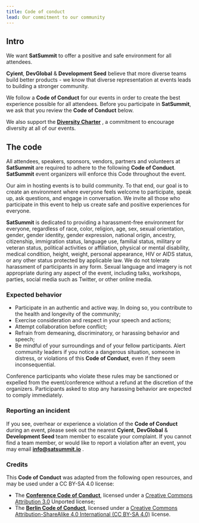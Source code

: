 ```yaml
---
title: Code of conduct
lead: Our commitment to our community
---
```

## Intro

We want **SatSummit** to offer a positive and safe environment for all attendees.

**Cyient**, **DevGlobal** & **Development Seed** believe that more diverse teams build better products - we know that diverse representation at events leads to building a stronger community.

We follow a **Code of Conduct** for our events in order to create the best experience possible for all attendees. Before you participate in **SatSummit**, we ask that you review the **Code of Conduct** below.

We also support the [**Diversity Charter**](https://diversitycharter.org/) , a commitment to encourage diversity at all of our events.

## The code

All attendees, speakers, sponsors, vendors, partners and volunteers at **SatSummit** are required to adhere to the following **Code of Conduct**. **SatSummit** event organizers will enforce this Code throughout the event.

Our aim in hosting events is to build community. To that end, our goal is to create an environment where everyone feels welcome to participate, speak up, ask questions, and engage in conversation. We invite all those who participate in this event to help us create safe and positive experiences for everyone.

**SatSummit** is dedicated to providing a harassment-free environment for everyone, regardless of race, color, religion, age, sex, sexual orientation, gender, gender identity, gender expression, national origin, ancestry, citizenship, immigration status, language use, familial status, military or veteran status, political activities or affiliation, physical or mental disability, medical condition, height, weight, personal appearance, HIV or AIDS status, or any other status protected by applicable law. We do not tolerate harassment of participants in any form. Sexual language and imagery is not appropriate during any aspect of the event, including talks, workshops, parties, social media such as Twitter, or other online media.

### Expected behavior

- Participate in an authentic and active way. In doing so, you contribute to the health and longevity of the community;
- Exercise consideration and respect in your speech and actions;
- Attempt collaboration before conflict;
- Refrain from demeaning, discriminatory, or harassing behavior and speech;
- Be mindful of your surroundings and of your fellow participants. Alert community leaders if you notice a dangerous situation, someone in distress, or violations of this **Code of Conduct**, even if they seem inconsequential.

Conference participants who violate these rules may be sanctioned or expelled from the event/conference without a refund at the discretion of the organizers. Participants asked to stop any harassing behavior are expected to comply immediately.

### Reporting an incident

If you see, overhear or experience a violation of the **Code of Conduct** during an event, please seek out the nearest **Cyient**, **DevGlobal** & **Development Seed** team member to escalate your complaint. If you cannot find a team member, or would like to report a violation after an event, you may email [**info@satsummit.io**](mailto:info@satsummit.io) .

### Credits

This **Code of Conduct** was adapted from the following open resources, and may be used under a CC BY-SA 4.0 license:
- The [**Conference Code of Conduct**](http://confcodeofconduct.com/), licensed under a [Creative Commons Attribution 3.0](https://creativecommons.org/licenses/by/3.0/deed.en_US) Unported license;
- The [**Berlin Code of Conduct**](http://berlincodeofconduct.org/), licensed under a [Creative Commons Attribution-ShareAlike 4.0 International (CC BY-SA 4.0)](https://creativecommons.org/licenses/by-sa/4.0/) license.